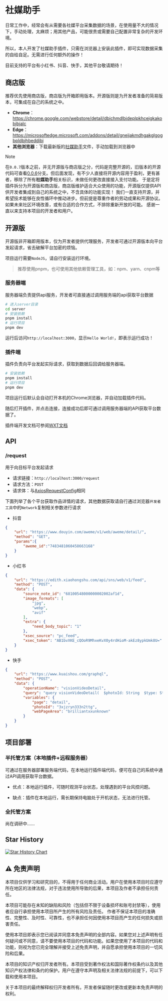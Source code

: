 
# 社媒助手

日常工作中，经常会有从需要各社媒平台采集数据的场景，在使用量不大的情况下，手动处理，太麻烦；用其他产品，可能很贵或需要自己配置非常复杂的开发环境。

所以，本人开发了社媒助手插件，只需在浏览器上安装此插件，即可实现数据采集的自给自足。无需进行任何额外的操作！

目前支持的平台有小红书、抖音、快手，其他平台敬请期待！

## 商店版

推荐优先使用商店版，商店版为开箱即用版本。开源版则是为开发者准备的简易版本，可集成在自己的系统之中。

- **Chrome**：<https://chrome.google.com/webstore/detail/dbichmdlbjdeplpkhcejgkakobjbjalc>
- **Edge**：<https://microsoftedge.microsoft.com/addons/detail/gneijakmdhgakglgogbpldbjhbeddibj>
- **其他浏览器**：下载最新版的[社媒助手](https://smc.iszhouhua.com/changelog)文件，手动加载到浏览器中

> [!NOTE]
> 在`0.0.7`版本之前，并无开源版与商店版之分，代码是完整开源的，旧版本的开源代码可查看[0.0.6](https://github.com/iszhouhua/social-media-copilot/tree/0.0.6)分支。但后面发现，有不少人直接将开源内容用于盈利，更有甚者，移除了所有**社媒助手**相关标识，未做任何更改直接接入支付功能。
> 于是定将插件拆分为开源版和商店版，商店版维护适合大众使用的功能，开源版仅提供API供开发者集成到自己的系统之中，不含具体的功能实现！
> 我们一直支持开源，并希望技术能够在良性循环中推动进步。但前提是尊重作者的劳动成果和开源协议。如果未来社区环境改善，或有合适的合作方式，不排除重新开放的可能。
> 感谢一直以来支持本项目的开发者和用户。

## 开源版

开源版非开箱即用版本，仅为开发者提供代理服务，开发者可通过开源版本向平台发起请求，省去破解平台加密的烦恼。

项目运行需要`NodeJS`，请自行安装运行环境。

> 推荐使用pnpm，也可使用其他依赖管理工具，如：npm、yarn、cnpm等

### 服务器端

服务器端负责提供api服务，开发者可直接通过调用服务端的api获取平台数据

```bash
# 进入server目录
cd server
# 安装依赖
pnpm install
# 运行项目
pnpm dev
```

运行后访问`http://localhost:3000`，显示`Hello World!`，即表示运行成功！

### 插件端

插件负责向平台发起实际请求，获取到数据后回调给服务器端。

```bash
# 安装依赖
pnpm install
# 运行项目
pnpm dev
```

项目运行后默认会自动打开本机的Chrome浏览器，并自动加载插件代码。

随后打开插件，并点击连接，连接成功后即可通过调用服务器端的API获取平台数据了。

插件端开发文档可参阅[WXT文档](https://wxt.dev)

## API

### /request

用于向目标平台发起请求

- 请求链接：`http://localhost:3000/request`
- 请求方法：`POST`
- 请求体：与[AxiosRequestConfig](https://github.com/axios/axios?tab=readme-ov-file#request-config)相同

下面列举了各个平台获取作品详情的请求，其他数据获取请自行通过浏览器`开发者工具`中的`Network`复制相关参数进行请求

- 抖音

```json
{
    "url": "https://www.douyin.com/aweme/v1/web/aweme/detail/",
    "method": "GET",
    "params":{
        "aweme_id":"7483481060458663168"
    }
}
```

- 小红书

```json
{
    "url": "https://edith.xiaohongshu.com/api/sns/web/v1/feed",
    "method": "POST",
    "data": {
        "source_note_id": "68100548000000002002af1d",
        "image_formats": [
            "jpg",
            "webp",
            "avif"
        ],
        "extra": {
            "need_body_topic": "1"
        },
        "xsec_source": "pc_feed",
        "xsec_token": "AB1bvXKE_cQOoR9MhxeKvX0y4rdHioM-akEz8ypkUmk8U="
    }
}
```

- 快手

```json
{
    "url": "https://www.kuaishou.com/graphql",
    "method": "POST",
    "data": {
        "operationName": "visionVideoDetail",
        "query": "query visionVideoDetail(  $photoId: String  $type: String  $page: String  $webPageArea: String) {  visionVideoDetail(    photoId: $photoId    type: $type    page: $page    webPageArea: $webPageArea  ) {    status    type    author {      id      name      following      headerUrl      livingInfo    }    photo {      id      duration      caption      likeCount      realLikeCount      coverUrl      photoUrl      liked      timestamp      expTag      llsid      viewCount      videoRatio      stereoType      musicBlocked      riskTagContent      riskTagUrl      manifest {        mediaType        businessType        version        adaptationSet {          id          duration          representation {            id            defaultSelect            backupUrl            codecs            url            height            width            avgBitrate            maxBitrate            m3u8Slice            qualityType            qualityLabel            frameRate            featureP2sp            hidden            disableAdaptive          }        }      }      manifestH265      photoH265Url      coronaCropManifest      coronaCropManifestH265      croppedPhotoH265Url      croppedPhotoUrl      videoResource    }    tags {      type      name    }    commentLimit {      canAddComment    }    llsid    danmakuSwitch  }}",
        "variables": {
            "page": "detail",
            "photoId": "3xjzryn333n2ttg",
            "webPageArea": "brilliantxxunknown"
        }
    }
}
```

## 项目部署

### 半托管方案（本地插件+远程服务器）

可通过在服务器部署服务端代码，在本地运行插件端代码，便可在自己的系统中通过API调用获取平台数据。

 - 优点：本地运行插件，可随时观测平台状态，处理遇到的平台风控问题。

 - 缺点：插件在本地运行，需长期保持电脑处于开机状态，无法进行托管。

 ### 全托管方案

 尚在调研中......

## Star History

[![Star History Chart](https://api.star-history.com/svg?repos=iszhouhua/social-media-copilot&type=Date)](https://www.star-history.com/#iszhouhua/social-media-copilot&Date)

## ⚠️ 免责声明

本项目仅供学习和研究目的，不得用于任何商业活动。用户在使用本项目时应遵守所在地区的法律法规，对于违法使用所导致的后果，本项目及作者不承担任何责任。

本项目可能存在未知的缺陷和风险（包括但不限于设备损坏和账号封禁等），使用者应自行承担使用本项目所产生的所有风险及责任。 作者不保证本项目的准确性、完整性、及时性、可靠性，也不承担任何因使用本项目而产生的任何损失或损害责任。

使用本项目即表示您已阅读并同意本免责声明的全部内容。如果您对上述声明有任何疑问或不同意，请不要使用本项目的代码和功能。如果您使用了本项目的代码和功能，则视为您已完全理解并接受上述免责声明，并自愿承担使用本项目的一切风险和后果。

本项目的知识产权归开发者所有。本项目受到著作权法和国际著作权条约以及其他知识产权法律和条约的保护。用户在遵守本声明及相关法律法规的前提下，可以下载和使用本项目。

关于本项目的最终解释权归开发者所有。开发者保留随时更改或更新本免责声明的权利。

